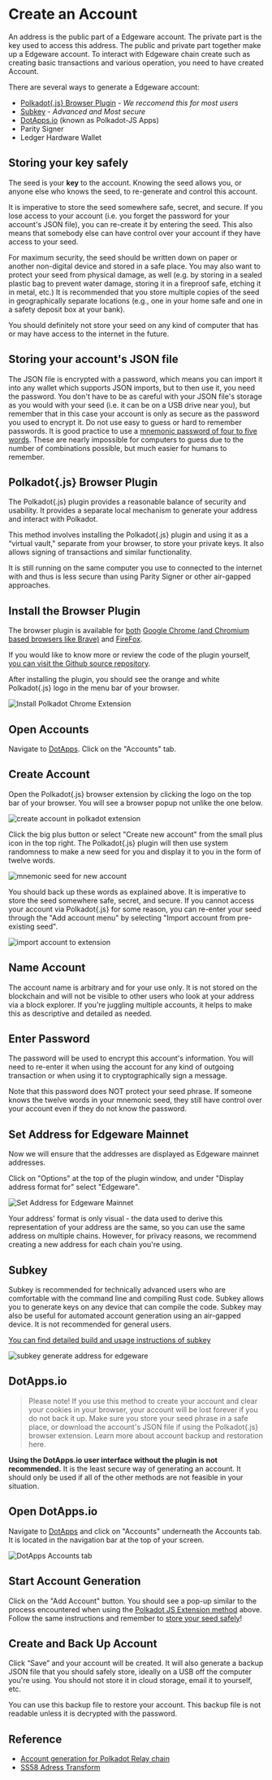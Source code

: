 # Create an Account

An address is the public part of a Edgeware account. The private part is the key used to access this address. The public and private part together make up a Edgeware account. To interact with Edgeware chain create such as creating basic transactions and various operation, you need to have created Account.

There are several ways to generate a Edgeware account:

* [Polkadot{.js} Browser Plugin](create-an-account.md#polkadotjs-browser-plugin) - _We reccomend this for most users_
* [Subkey](create-an-account.md#subkey) - _Advanced and Most secure_
* [DotApps.io](create-an-account.md#dotappsio) \(known as Polkadot-JS Apps\)
* Parity Signer
* Ledger Hardware Wallet

## Storing your key safely

The seed is your **key** to the account. Knowing the seed allows you, or anyone else who knows the seed, to re-generate and control this account.

It is imperative to store the seed somewhere safe, secret, and secure. If you lose access to your account \(i.e. you forget the password for your account's JSON file\), you can re-create it by entering the seed. This also means that somebody else can have control over your account if they have access to your seed.

For maximum security, the seed should be written down on paper or another non-digital device and stored in a safe place. You may also want to protect your seed from physical damage, as well \(e.g. by storing in a sealed plastic bag to prevent water damage, storing it in a fireproof safe, etching it in metal, etc.\) It is recommended that you store multiple copies of the seed in geographically separate locations \(e.g., one in your home safe and one in a safety deposit box at your bank\).

You should definitely not store your seed on any kind of computer that has or may have access to the internet in the future.

## Storing your account's JSON file

The JSON file is encrypted with a password, which means you can import it into any wallet which supports JSON imports, but to then use it, you need the password. You don't have to be as careful with your JSON file's storage as you would with your seed \(i.e. it can be on a USB drive near you\), but remember that in this case your account is only as secure as the password you used to encrypt it. Do not use easy to guess or hard to remember passwords. It is good practice to use a [mnemonic password of four to five words](https://xkcd.com/936/). These are nearly impossible for computers to guess due to the number of combinations possible, but much easier for humans to remember.

## Polkadot{.js} Browser Plugin

The Polkadot{.js} plugin provides a reasonable balance of security and usability. It provides a separate local mechanism to generate your address and interact with Polkadot.

This method involves installing the Polkadot{.js} plugin and using it as a “virtual vault," separate from your browser, to store your private keys. It also allows signing of transactions and similar functionality.

It is still running on the same computer you use to connected to the internet with and thus is less secure than using Parity Signer or other air-gapped approaches.

## Install the Browser Plugin

The browser plugin is available for [both](https://polkadot.js.org/extension/) [Google Chrome \(and Chromium based browsers like Brave\)](https://chrome.google.com/webstore/detail/polkadot%7Bjs%7D-extension/mopnmbcafieddcagagdcbnhejhlodfdd) and [FireFox](https://addons.mozilla.org/en-US/firefox/addon/polkadot-js-extension/).

If you would like to know more or review the code of the plugin yourself, [you can visit the Github source repository](https://github.com/polkadot-js/extension).

After installing the plugin, you should see the orange and white Polkadot{.js} logo in the menu bar of your browser.

![Install Polkadot Chrome Extension](../.gitbook/assets/install_polkadot_chrome_extension.png)

## Open Accounts

Navigate to [DotApps](https://ipfs.io/ipns/dotapps.io/?rpc=wss%3A%2F%2Fmainnet4.edgewa.re#/accounts). Click on the "Accounts" tab.

## Create Account

Open the Polkadot{.js} browser extension by clicking the logo on the top bar of your browser. You will see a browser popup not unlike the one below.

![create account in polkadot extension](../.gitbook/assets/create_account_in_extension.png)

Click the big plus button or select "Create new account" from the small plus icon in the top right. The Polkadot{.js} plugin will then use system randomness to make a new seed for you and display it to you in the form of twelve words.

![mnemonic seed for new account](../.gitbook/assets/mnemonic_seed_for_new_account.png)

You should back up these words as explained above. It is imperative to store the seed somewhere safe, secret, and secure. If you cannot access your account via Polkadot{.js} for some reason, you can re-enter your seed through the "Add account menu" by selecting "Import account from pre-existing seed".

![import account to extension](../.gitbook/assets/import_account_to_extension.png)

## Name Account

The account name is arbitrary and for your use only. It is not stored on the blockchain and will not be visible to other users who look at your address via a block explorer. If you're juggling multiple accounts, it helps to make this as descriptive and detailed as needed.

## Enter Password

The password will be used to encrypt this account's information. You will need to re-enter it when using the account for any kind of outgoing transaction or when using it to cryptographically sign a message.

Note that this password does NOT protect your seed phrase. If someone knows the twelve words in your mnemonic seed, they still have control over your account even if they do not know the password.

## Set Address for Edgeware Mainnet

Now we will ensure that the addresses are displayed as Edgeware mainnet addresses.

Click on "Options" at the top of the plugin window, and under "Display address format for" select "Edgeware".

![Set Address for Edgeware Mainnet](../.gitbook/assets/set_address_for_edgeware_mainnet.png)

Your address' format is only visual - the data used to derive this representation of your address are the same, so you can use the same address on multiple chains. However, for privacy reasons, we recommend creating a new address for each chain you're using.

## Subkey

Subkey is recommended for technically advanced users who are comfortable with the command line and compiling Rust code. Subkey allows you to generate keys on any device that can compile the code. Subkey may also be useful for automated account generation using an air-gapped device. It is not recommended for general users.

[You can find detailed build and usage instructions of subkey](https://github.com/paritytech/substrate/tree/master/bin/utils/subkey)

![subkey generate address for edgeware](../.gitbook/assets/subkey_generate_address_for_edgeware.png)

## DotApps.io

> Please note! If you use this method to create your account and clear your cookies in your browser, your account will be lost forever if you do not back it up. Make sure you store your seed phrase in a safe place, or download the account's JSON file if using the Polkadot{.js} browser extension. Learn more about account backup and restoration here.

**Using the DotApps.io user interface without the plugin is not recommended.** It is the least secure way of generating an account. It should only be used if all of the other methods are not feasible in your situation.

## Open DotApps.io

Navigate to [DotApps](https://ipfs.io/ipns/dotapps.io/?rpc=wss%3A%2F%2Fmainnet4.edgewa.re#/accounts) and click on "Accounts" underneath the Accounts tab. It is located in the navigation bar at the top of your screen.

![DotApps Accounts tab](../.gitbook/assets/dotapps_accounts.png)

## Start Account Generation

Click on the "Add Account" button. You should see a pop-up similar to the process encountered when using the [Polkadot JS Extension method](create-an-account.md#polkadotjs-browser-plugin) above. Follow the same instructions and remember to [store your seed safely](create-an-account.md#storing-your-key-safely)!

## Create and Back Up Account

Click “Save” and your account will be created. It will also generate a backup JSON file that you should safely store, ideally on a USB off the computer you're using. You should not store it in cloud storage, email it to yourself, etc.

You can use this backup file to restore your account. This backup file is not readable unless it is decrypted with the password.

## Reference

* [Account generation for Polkadot Relay chain](https://wiki.polkadot.network/docs/en/learn-account-generation)
* [SS58 Adress Transform](https://polkadot.subscan.io/tools/ss58_transform)

